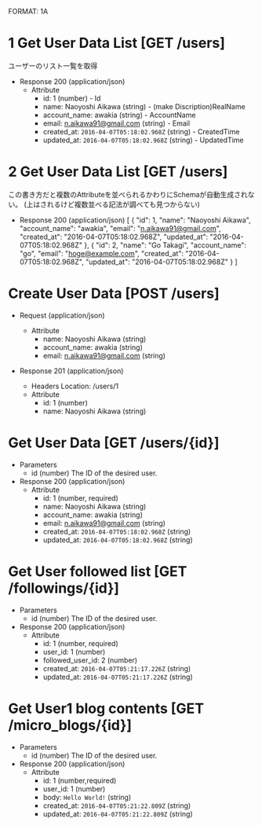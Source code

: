 FORMAT: 1A
# 1 Get User Data List [GET /users]
ユーザーのリスト一覧を取得
  + Response 200 (application/json)
    + Attribute
        + id: 1 (number) - Id
        + name: Naoyoshi Aikawa (string) - (make Discription)RealName
        + account_name: awakia (string) - AccountName
        + email: n.aikawa91@gmail.com (string) - Email
        + created_at: `2016-04-07T05:18:02.968Z` (string) - CreatedTime
        + updated_at: `2016-04-07T05:18:02.968Z` (string) - UpdatedTime

# 2 Get User Data List [GET /users]
この書き方だと複数のAttributeを並べられるかわりにSchemaが自動生成されない。
(上はされるけど複数並べる記法が調べても見つからない)
+ Response 200 (application/json)
[
  {
    "id": 1,
    "name": "Naoyoshi Aikawa",
    "account_name": "awakia",
    "email": "n.aikawa91@gmail.com",
    "created_at": "2016-04-07T05:18:02.968Z",
    "updated_at": "2016-04-07T05:18:02.968Z"
  },
  {
    "id": 2,
    "name": "Go Takagi",
    "account_name": "go",
    "email": "hoge@example.com",
    "created_at": "2016-04-07T05:18:02.968Z",
    "updated_at": "2016-04-07T05:18:02.968Z"
  }
]

# Create User Data [POST /users]
  + Request (application/json)
    + Attribute
      + name: Naoyoshi Aikawa (string)
      + account_name: awakia (string)
      + email: n.aikawa91@gmail.com (string)

  + Response 201 (application/json)
      + Headers
        Location: /users/1
      + Attribute
        + id: 1 (number)
        + name: Naoyoshi Aikawa (string)

# Get User Data [GET /users/{id}]
  + Parameters
    + id (number)
        The ID of the desired user.
  + Response 200 (application/json)
    + Attribute
        + id: 1 (number, required)
        + name: Naoyoshi Aikawa (string)
        + account_name: awakia (string)
        + email: n.aikawa91@gmail.com (string)
        + created_at: `2016-04-07T05:18:02.968Z` (string)
        + updated_at: `2016-04-07T05:18:02.968Z` (string)

# Get User followed list [GET /followings/{id}]
  + Parameters
    + id (number)
        The ID of the desired user.
  + Response 200 (application/json)
    + Attribute
        + id: 1 (number, required)
        + user_id: 1 (number)
        + followed_user_id: 2 (number)
        + created_at: `2016-04-07T05:21:17.226Z` (string)
        + updated_at: `2016-04-07T05:21:17.226Z` (string)

# Get User1 blog contents [GET /micro_blogs/{id}]
  + Parameters
    + id (number)
        The ID of the desired user.
  + Response 200 (application/json)
    + Attribute
        + id: 1 (number,required)
        + user_id: 1 (number)
        + body: `Hello World!` (string)
        + created_at: `2016-04-07T05:21:22.809Z` (string)
        + updated_at: `2016-04-07T05:21:22.809Z` (string)
